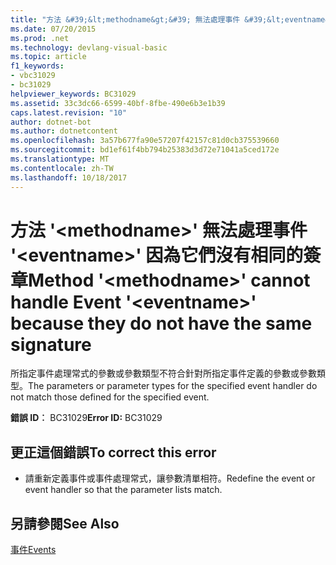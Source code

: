 ```yaml
---
title: "方法 &#39;&lt;methodname&gt;&#39; 無法處理事件 &#39;&lt;eventname&gt;&#39; 因為它們沒有相同的簽章"
ms.date: 07/20/2015
ms.prod: .net
ms.technology: devlang-visual-basic
ms.topic: article
f1_keywords:
- vbc31029
- bc31029
helpviewer_keywords: BC31029
ms.assetid: 33c3dc66-6599-40bf-8fbe-490e6b3e1b39
caps.latest.revision: "10"
author: dotnet-bot
ms.author: dotnetcontent
ms.openlocfilehash: 3a57b677fa90e57207f42157c81d0cb375539660
ms.sourcegitcommit: bd1ef61f4bb794b25383d3d72e71041a5ced172e
ms.translationtype: MT
ms.contentlocale: zh-TW
ms.lasthandoff: 10/18/2017
---
```

# <a name="method-39ltmethodnamegt39-cannot-handle-event-39lteventnamegt39-because-they-do-not-have-the-same-signature"></a><span data-ttu-id="14eb0-102">方法 &#39;&lt;methodname&gt;&#39; 無法處理事件 &#39;&lt;eventname&gt;&#39; 因為它們沒有相同的簽章</span><span class="sxs-lookup"><span data-stu-id="14eb0-102">Method &#39;&lt;methodname&gt;&#39; cannot handle Event &#39;&lt;eventname&gt;&#39; because they do not have the same signature</span></span>
<span data-ttu-id="14eb0-103">所指定事件處理常式的參數或參數類型不符合針對所指定事件定義的參數或參數類型。</span><span class="sxs-lookup"><span data-stu-id="14eb0-103">The parameters or parameter types for the specified event handler do not match those defined for the specified event.</span></span>  
  
 <span data-ttu-id="14eb0-104">**錯誤 ID︰** BC31029</span><span class="sxs-lookup"><span data-stu-id="14eb0-104">**Error ID:** BC31029</span></span>  
  
## <a name="to-correct-this-error"></a><span data-ttu-id="14eb0-105">更正這個錯誤</span><span class="sxs-lookup"><span data-stu-id="14eb0-105">To correct this error</span></span>  
  
-   <span data-ttu-id="14eb0-106">請重新定義事件或事件處理常式，讓參數清單相符。</span><span class="sxs-lookup"><span data-stu-id="14eb0-106">Redefine the event or event handler so that the parameter lists match.</span></span>  
  
## <a name="see-also"></a><span data-ttu-id="14eb0-107">另請參閱</span><span class="sxs-lookup"><span data-stu-id="14eb0-107">See Also</span></span>  
 [<span data-ttu-id="14eb0-108">事件</span><span class="sxs-lookup"><span data-stu-id="14eb0-108">Events</span></span>](../../visual-basic/programming-guide/language-features/events/index.md)
